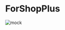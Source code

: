 # ForShopPlus
![mock](https://github.com/j2an777/ForShopPlus/assets/110087099/c451d0d3-8cde-4210-8be2-a6b6d8c75b73)
